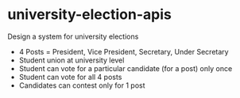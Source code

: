 # university-election-apis

Design a system for university elections
* 4 Posts = President, Vice President, Secretary, Under Secretary
* Student union at university level
* Student can vote for a particular candidate (for a post) only once
* Student can vote for all 4 posts
* Candidates can contest only for 1 post
